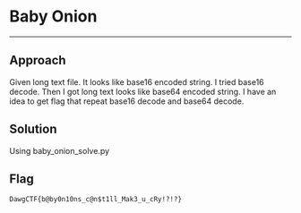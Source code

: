 # Baby Onion
---
## Approach
Given long text file. It looks like base16 encoded string. I tried base16 decode. Then I got long text looks like base64 encoded string. I have an idea to get flag that repeat base16 decode and base64 decode.


## Solution
Using baby_onion_solve.py

## Flag
```
DawgCTF{b@by0n10ns_c@n$t1ll_Mak3_u_cRy!?!?}
```